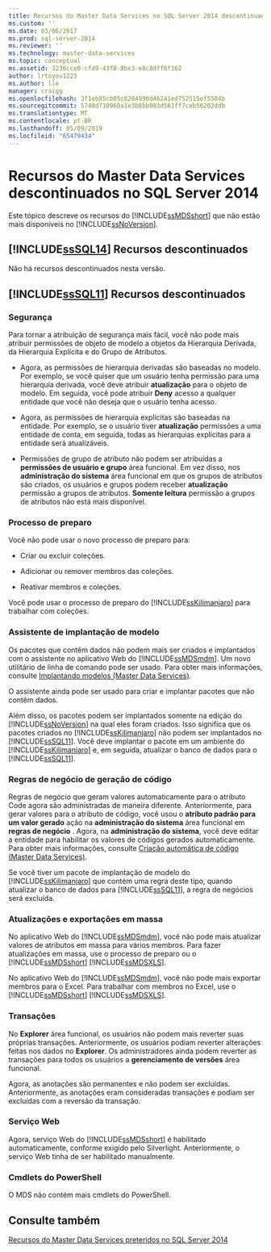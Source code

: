 ```yaml
---
title: Recursos do Master Data Services no SQL Server 2014 descontinuados | Microsoft Docs
ms.custom: ''
ms.date: 03/06/2017
ms.prod: sql-server-2014
ms.reviewer: ''
ms.technology: master-data-services
ms.topic: conceptual
ms.assetid: 3236cce0-cfd9-43f8-8be3-e8c8dff8f162
author: lrtoyou1223
ms.author: lle
manager: craigg
ms.openlocfilehash: 3f1eb85cb05c8284990d46241ed752515ef5504b
ms.sourcegitcommit: 5748d710960a1e3b8bb003d561ff7ceb56202ddb
ms.translationtype: MT
ms.contentlocale: pt-BR
ms.lasthandoff: 05/09/2019
ms.locfileid: "65479434"
---
```

# <a name="discontinued-master-data-services-features-in-sql-server-2014"></a>Recursos do Master Data Services descontinuados no SQL Server 2014
  Este tópico descreve os recursos do [!INCLUDE[ssMDSshort](../includes/ssmdsshort-md.md)] que não estão mais disponíveis no [!INCLUDE[ssNoVersion](../includes/ssnoversion-md.md)].  
  
## <a name="includesssql14includessssql14-mdmd-discontinued-features"></a>[!INCLUDE[ssSQL14](../includes/sssql14-md.md)] Recursos descontinuados  
 Não há recursos descontinuados nesta versão.  
  
## <a name="includesssql11includessssql11-mdmd-discontinued-features"></a>[!INCLUDE[ssSQL11](../includes/sssql11-md.md)] Recursos descontinuados  
  
### <a name="security"></a>Segurança  
 Para tornar a atribuição de segurança mais fácil, você não pode mais atribuir permissões de objeto de modelo a objetos da Hierarquia Derivada, da Hierarquia Explícita e do Grupo de Atributos.  
  
-   Agora, as permissões de hierarquia derivadas são baseadas no modelo. Por exemplo, se você quiser que um usuário tenha permissão para uma hierarquia derivada, você deve atribuir **atualização** para o objeto de modelo. Em seguida, você pode atribuir **Deny** acesso a qualquer entidade que você não deseja que o usuário tenha acesso.  
  
-   Agora, as permissões de hierarquia explícitas são baseadas na entidade. Por exemplo, se o usuário tiver **atualização** permissões a uma entidade de conta, em seguida, todas as hierarquias explícitas para a entidade será atualizáveis.  
  
-   Permissões de grupo de atributo não podem ser atribuídas a **permissões de usuário e grupo** área funcional. Em vez disso, nos **administração do sistema** área funcional em que os grupos de atributos são criados, os usuários e grupos podem receber **atualização** permissão a grupos de atributos. **Somente leitura** permissão a grupos de atributos não está mais disponível.  
  
### <a name="staging-process"></a>Processo de preparo  
 Você não pode usar o novo processo de preparo para:  
  
-   Criar ou excluir coleções.  
  
-   Adicionar ou remover membros das coleções.  
  
-   Reativar membros e coleções.  
  
 Você pode usar o processo de preparo do [!INCLUDE[ssKilimanjaro](../includes/sskilimanjaro-md.md)] para trabalhar com coleções.  
  
### <a name="model-deployment-wizard"></a>Assistente de implantação de modelo  
 Os pacotes que contêm dados não podem mais ser criados e implantados com o assistente no aplicativo Web do [!INCLUDE[ssMDSmdm](../includes/ssmdsmdm-md.md)]. Um novo utilitário de linha de comando pode ser usado. Para obter mais informações, consulte [Implantando modelos &#40;Master Data Services&#41;](deploying-models-master-data-services.md).  
  
 O assistente ainda pode ser usado para criar e implantar pacotes que não contêm dados.  
  
 Além disso, os pacotes podem ser implantados somente na edição do [!INCLUDE[ssNoVersion](../includes/ssnoversion-md.md)] na qual eles foram criados. Isso significa que os pacotes criados no [!INCLUDE[ssKilimanjaro](../includes/sskilimanjaro-md.md)] não podem ser implantados no [!INCLUDE[ssSQL11](../includes/sssql11-md.md)]. Você deve implantar o pacote em um ambiente do [!INCLUDE[ssKilimanjaro](../includes/sskilimanjaro-md.md)] e, em seguida, atualizar o banco de dados para o [!INCLUDE[ssSQL11](../includes/sssql11-md.md)].  
  
### <a name="code-generation-business-rules"></a>Regras de negócio de geração de código  
 Regras de negócio que geram valores automaticamente para o atributo Code agora são administradas de maneira diferente. Anteriormente, para gerar valores para o atributo de código, você usou o **atributo padrão para um valor gerado** ação na **administração do sistema** área funcional em **regras de negócio** . Agora, na **administração do sistema**, você deve editar a entidade para habilitar os valores de códigos gerados automaticamente. Para obter mais informações, consulte [Criação automática de código &#40;Master Data Services&#41;](automatic-code-creation-master-data-services.md).  
  
 Se você tiver um pacote de implantação de modelo do [!INCLUDE[ssKilimanjaro](../includes/sskilimanjaro-md.md)] que contém uma regra deste tipo, quando atualizar o banco de dados para [!INCLUDE[ssSQL11](../includes/sssql11-md.md)], a regra de negócios será excluída.  
  
### <a name="bulk-updates-and-exporting"></a>Atualizações e exportações em massa  
 No aplicativo Web do [!INCLUDE[ssMDSmdm](../includes/ssmdsmdm-md.md)], você não pode mais atualizar valores de atributos em massa para vários membros. Para fazer atualizações em massa, use o processo de preparo ou o [!INCLUDE[ssMDSshort](../includes/ssmdsshort-md.md)] [!INCLUDE[ssMDSXLS](../includes/ssmdsxls-md.md)].  
  
 No aplicativo Web do [!INCLUDE[ssMDSmdm](../includes/ssmdsmdm-md.md)], você não pode mais exportar membros para o Excel. Para trabalhar com membros no Excel, use o [!INCLUDE[ssMDSshort](../includes/ssmdsshort-md.md)] [!INCLUDE[ssMDSXLS](../includes/ssmdsxls-md.md)].  
  
### <a name="transactions"></a>Transações  
 No **Explorer** área funcional, os usuários não podem mais reverter suas próprias transações. Anteriormente, os usuários podiam reverter alterações feitas nos dados no **Explorer**. Os administradores ainda podem reverter as transações para todos os usuários a **gerenciamento de versões** área funcional.  
  
 Agora, as anotações são permanentes e não podem ser excluídas. Anteriormente, as anotações eram consideradas transações e podiam ser excluídas com a reversão da transação.  
  
### <a name="web-service"></a>Serviço Web  
 Agora, serviço Web do [!INCLUDE[ssMDSshort](../includes/ssmdsshort-md.md)] é habilitado automaticamente, conforme exigido pelo Silverlight. Anteriormente, o serviço Web tinha de ser habilitado manualmente.  
  
### <a name="powershell-cmdlets"></a>Cmdlets do PowerShell  
 O MDS não contém mais cmdlets do PowerShell.  
  
## <a name="see-also"></a>Consulte também  
 [Recursos do Master Data Services preteridos no SQL Server 2014](deprecated-master-data-services-features.md)  
  
  
